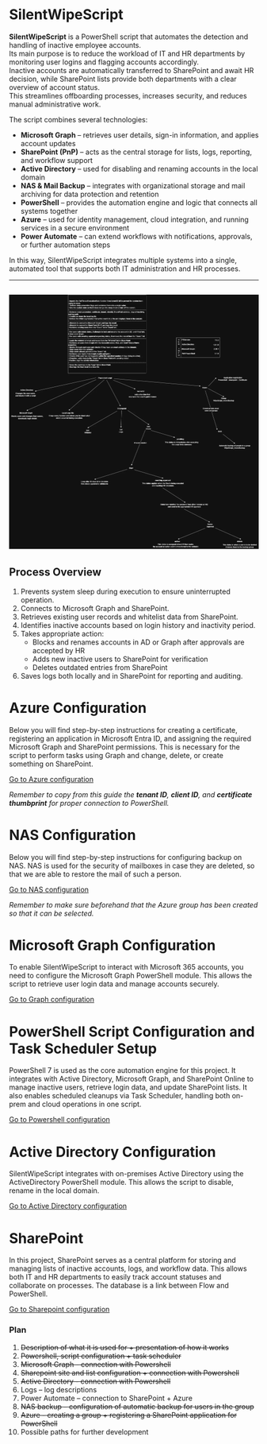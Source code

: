 # SilentWipeScript

**SilentWipeScript** is a PowerShell script that automates the detection and handling of inactive employee accounts.  
Its main purpose is to reduce the workload of IT and HR departments by monitoring user logins and flagging accounts accordingly.  
Inactive accounts are automatically transferred to SharePoint and await HR decision, while SharePoint lists provide both departments with a clear overview of account status.  
This streamlines offboarding processes, increases security, and reduces manual administrative work.

The script combines several technologies:

- **Microsoft Graph** – retrieves user details, sign-in information, and applies account updates
- **SharePoint (PnP)** – acts as the central storage for lists, logs, reporting, and workflow support
- **Active Directory** – used for disabling and renaming accounts in the local domain
- **NAS & Mail Backup** – integrates with organizational storage and mail archiving for data protection and retention
- **PowerShell** – provides the automation engine and logic that connects all systems together
- **Azure** – used for identity management, cloud integration, and running services in a secure environment
- **Power Automate** – can extend workflows with notifications, approvals, or further automation steps

In this way, SilentWipeScript integrates multiple systems into a single, automated tool that supports both IT administration and HR processes.

---

## ![diagram-photo](diagram.png)

## Process Overview

1. Prevents system sleep during execution to ensure uninterrupted operation.
2. Connects to Microsoft Graph and SharePoint.
3. Retrieves existing user records and whitelist data from SharePoint.
4. Identifies inactive accounts based on login history and inactivity period.
5. Takes appropriate action:
   - Blocks and renames accounts in AD or Graph after approvals are accepted by HR
   - Adds new inactive users to SharePoint for verification
   - Deletes outdated entries from SharePoint
6. Saves logs both locally and in SharePoint for reporting and auditing.

# Azure Configuration

Below you will find step-by-step instructions for creating a certificate, registering an application in Microsoft Entra ID, and assigning the required Microsoft Graph and SharePoint permissions. This is necessary for the script to perform tasks using Graph and change, delete, or create something on SharePoint.

[Go to Azure configuration](Azure/README.md)

_Remember to copy from this guide the **tenant ID**, **client ID**, and **certificate thumbprint** for proper connection to PowerShell._

# NAS Configuration

Below you will find step-by-step instructions for configuring backup on NAS. NAS is used for the security of mailboxes in case they are deleted, so that we are able to restore the mail of such a person.

[Go to NAS configuration](NAS/README.md)

_Remember to make sure beforehand that the Azure group has been created so that it can be selected._

# Microsoft Graph Configuration

To enable SilentWipeScript to interact with Microsoft 365 accounts, you need to configure the Microsoft Graph PowerShell module. This allows the script to retrieve user login data and manage accounts securely.

[Go to Graph configuration](Graph/README.md)

# PowerShell Script Configuration and Task Scheduler Setup

PowerShell 7 is used as the core automation engine for this project. It integrates with Active Directory, Microsoft Graph, and SharePoint Online to manage inactive users, retrieve login data, and update SharePoint lists. It also enables scheduled cleanups via Task Scheduler, handling both on-prem and cloud operations in one script.

[Go to Powershell configuration](Powershell/README.md)

# Active Directory Configuration

SilentWipeScript integrates with on-premises Active Directory using the ActiveDirectory PowerShell module. This allows the script to disable, rename in the local domain.

[Go to Active Directory configuration](<Active Directory/README.md>)

# SharePoint

In this project, SharePoint serves as a central platform for storing and managing lists of inactive accounts, logs, and workflow data. This allows both IT and HR departments to easily track account statuses and collaborate on processes. The database is a link between Flow and PowerShell.

[Go to Sharepoint configuration](Sharepoint/README.md)

### Plan

1. ~~Description of what it is used for + presentation of how it works~~
2. ~~Powershell, script configuration + task scheduler~~
3. ~~Microsoft Graph - connection with Powershell~~
4. ~~Sharepoint site and list configuration + connection with Powershell~~
5. ~~Active Directory - connection with Powershell~~
6. Logs – log descriptions
7. Power Automate – connection to SharePoint + Azure
8. ~~NAS backup – configuration of automatic backup for users in the group~~
9. ~~Azure - creating a group + registering a SharePoint application for PowerShell~~
10. Possible paths for further development
